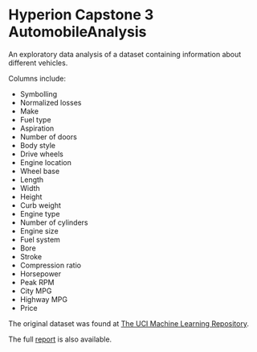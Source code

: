 # Hyperion Capstone 3 AutomobileAnalysis

An exploratory data analysis of a dataset containing information about different vehicles.

Columns include:

- Symbolling
- Normalized losses
- Make
- Fuel type
- Aspiration
- Number of doors
- Body style
- Drive wheels
- Engine location
- Wheel base
- Length
- Width
- Height
- Curb weight
- Engine type
- Number of cylinders
- Engine size
- Fuel system
- Bore
- Stroke
- Compression ratio
- Horsepower
- Peak RPM
- City MPG
- Highway MPG
- Price

The original dataset was found at [The UCI Machine Learning Repository](https://archive.ics.uci.edu/ml/datasets/Automobile).

The full [report](Automobile_EDA.pdf) is also available.
